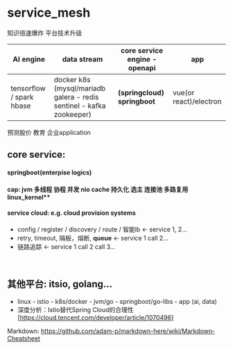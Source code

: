 # service_mesh
知识倍速爆炸  平台技术升级  

AI engine | data stream | **core service engine** - openapi | app 
--- | --- | --- | ---
tensorflow / spark hbase | docker k8s (mysql/mariadb galera - redis sentinel - kafka zookeeper)  | **(springcloud) springboot** | vue(or react)/electron

预测股价 教育 企业application



## core service:
#### springboot(enterpise logics)
#### cap: jvm 多线程 协程 并发 nio cache 持久化 选主 连接池 多路复用  linux_kernel**
#### service cloud:  e.g. cloud provision systems
* config / register / discovery / route / 智能lb <- service 1, 2...
* retry, timeout, 隔板，熔断, **queue** <- service 1 call 2...
* 链路追踪 <- service 1 call 2 call 3...


<br/>

## 其他平台: itsio, golang...

* linux - istio - k8s/docker - jvm/go - springboot/go-libs - app  (ai, data)
* 深度分析：Istio替代Spring Cloud的合理性 [https://cloud.tencent.com/developer/article/1070496]


Markdown: https://github.com/adam-p/markdown-here/wiki/Markdown-Cheatsheet
